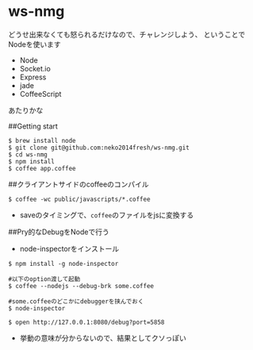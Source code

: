 ws-nmg
======

どうせ出来なくても怒られるだけなので、チャレンジしよう、
ということでNodeを使います

- Node
- Socket.io
- Express
- jade
- CoffeeScript

あたりかな

##Getting start

```
$ brew install node
$ git clone git@github.com:neko2014fresh/ws-nmg.git
$ cd ws-nmg
$ npm install
$ coffee app.coffee
```

##クライアントサイドのcoffeeのコンパイル

```
$ coffee -wc public/javascripts/*.coffee
```

- saveのタイミングで、`coffee`のファイルをjsに変換する

##Pry的なDebugをNodeで行う

- node-inspectorをインストール

```
$ npm install -g node-inspector

#以下のoption渡して起動
$ coffee --nodejs --debug-brk some.coffee

#some.coffeeのどこかにdebuggerを挟んでおく
$ node-inspector

$ open http://127.0.0.1:8080/debug?port=5858
```

- 挙動の意味が分からないので、結果としてクソっぽい
